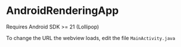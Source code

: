 # AndroidRenderingApp

Requires Android SDK >= 21 (Lollipop)

To change the URL the webview loads, edit the file `MainActivity.java`
